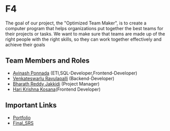# F4

The goal of our project, the "Optimized Team Maker", is to create a computer program that helps organizations put together the best teams for their projects or tasks. We want to make sure that teams are made up of the right people with the right skills, so they can work together effectively and achieve their goals

## Team Members and Roles

* [Avinash Ponnada](https://github.com/A835698/CIS641-HW2-PONNADA) (ETl,SQL-Developer,Frontend-Developer)
* [Venkateswarlu Ravulapalli](https://github.com/venkateswarlu9502/CIS641-HW2-Ravulapalli) (Backend-Developer)
* [Bharath Reddy Jakkidi](https://github.com/bharathreddyjakkidi/CIS641-HW2-JAKKIDI.git) (Project Manager)
* [Hari Krishna Kosana](https://github.com/Hari641/CIS641-HW2-Kosana.git)(Frontend Developer)

## Important Links

* [Portfolio]([https://github.com/A835698/CIS641-HW2-PONNADA](https://a835698.github.io/GVSU-CIS641-F4/)https://a835698.github.io/GVSU-CIS641-F4/)
* [Final_SRS](https://github.com/A835698/GVSU-CIS641-F4/blob/master/docs/software_requirements_specification_final.md)
